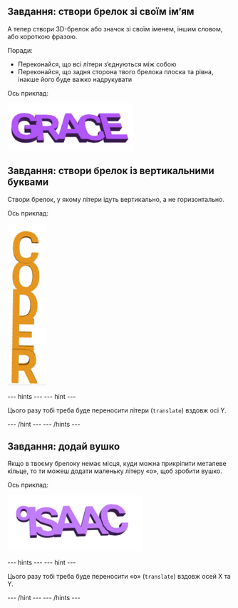 ## Завдання: створи брелок зі своїм ім’ям

А тепер створи 3D-брелок або значок зі своїм іменем, іншим словом, або короткою фразою.

Поради:
+ Переконайся, що всі літери з’єднуються між собою
+ Переконайся, що задня сторона твого брелока плоска та рівна, інакше його буде важко надрукувати

Ось приклад:

![знімок екрана](images/coder-grace.png)

## Завдання: створи брелок із вертикальними буквами

Створи брелок, у якому літери ідуть вертикально, а не горизонтально.

Ось приклад:

![знімок екрана](images/coder-vertical.png)

--- hints ---
--- hint ---

Цього разу тобі треба буде переносити літери (`translate`) вздовж осі Y.

--- /hint ---
--- /hints ---

## Завдання: додай вушко

Якщо в твоєму брелоку немає місця, куди можна прикріпити металеве кільце, то ти можеш додати маленьку літеру «o», щоб зробити вушко.

Ось приклад:

![знімок екрана](images/coder-loop.png)

--- hints ---
--- hint ---

Цього разу тобі треба буде переносити «o» (`translate`) вздовж осей X та Y.

--- /hint ---
--- /hints ---

